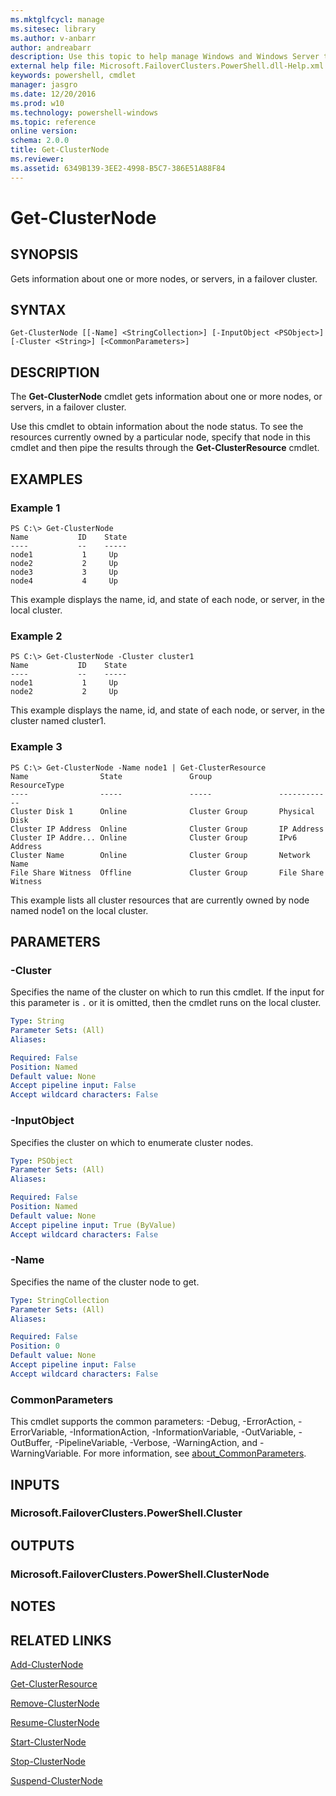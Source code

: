 ```yaml
---
ms.mktglfcycl: manage
ms.sitesec: library
ms.author: v-anbarr
author: andreabarr
description: Use this topic to help manage Windows and Windows Server technologies with Windows PowerShell.
external help file: Microsoft.FailoverClusters.PowerShell.dll-Help.xml
keywords: powershell, cmdlet
manager: jasgro
ms.date: 12/20/2016
ms.prod: w10
ms.technology: powershell-windows
ms.topic: reference
online version: 
schema: 2.0.0
title: Get-ClusterNode
ms.reviewer:
ms.assetid: 6349B139-3EE2-4998-B5C7-386E51A88F84
---
```


# Get-ClusterNode

## SYNOPSIS
Gets information about one or more nodes, or servers, in a failover cluster.

## SYNTAX

```
Get-ClusterNode [[-Name] <StringCollection>] [-InputObject <PSObject>] [-Cluster <String>] [<CommonParameters>]
```

## DESCRIPTION
The **Get-ClusterNode** cmdlet gets information about one or more nodes, or servers, in a failover cluster.

Use this cmdlet to obtain information about the node status.
To see the resources currently owned by a particular node, specify that node in this cmdlet and then pipe the results through the **Get-ClusterResource** cmdlet.

## EXAMPLES

### Example 1
```
PS C:\> Get-ClusterNode
Name           ID    State 
----           --    ----- 
node1           1     Up 
node2           2     Up 
node3           3     Up 
node4           4     Up
```

This example displays the name, id, and state of each node, or server, in the local cluster.

### Example 2
```
PS C:\> Get-ClusterNode -Cluster cluster1
Name           ID    State 
----           --    ----- 
node1           1     Up 
node2           2     Up
```

This example displays the name, id, and state of each node, or server, in the cluster named cluster1.

### Example 3
```
PS C:\> Get-ClusterNode -Name node1 | Get-ClusterResource
Name                State               Group               ResourceType 
----                -----               -----               ------------ 
Cluster Disk 1      Online              Cluster Group       Physical Disk 
Cluster IP Address  Online              Cluster Group       IP Address 
Cluster IP Addre... Online              Cluster Group       IPv6 Address 
Cluster Name        Online              Cluster Group       Network Name 
File Share Witness  Offline             Cluster Group       File Share Witness
```

This example lists all cluster resources that are currently owned by node named node1 on the local cluster.

## PARAMETERS

### -Cluster
Specifies the name of the cluster on which to run this cmdlet.
If the input for this parameter is `.` or it is omitted, then the cmdlet runs on the local cluster.

```yaml
Type: String
Parameter Sets: (All)
Aliases: 

Required: False
Position: Named
Default value: None
Accept pipeline input: False
Accept wildcard characters: False
```

### -InputObject
Specifies the cluster on which to enumerate cluster nodes.

```yaml
Type: PSObject
Parameter Sets: (All)
Aliases: 

Required: False
Position: Named
Default value: None
Accept pipeline input: True (ByValue)
Accept wildcard characters: False
```

### -Name
Specifies the name of the cluster node to get.

```yaml
Type: StringCollection
Parameter Sets: (All)
Aliases: 

Required: False
Position: 0
Default value: None
Accept pipeline input: False
Accept wildcard characters: False
```

### CommonParameters
This cmdlet supports the common parameters: -Debug, -ErrorAction, -ErrorVariable, -InformationAction, -InformationVariable, -OutVariable, -OutBuffer, -PipelineVariable, -Verbose, -WarningAction, and -WarningVariable. For more information, see [about_CommonParameters](http://go.microsoft.com/fwlink/?LinkID=113216).

## INPUTS

### Microsoft.FailoverClusters.PowerShell.Cluster

## OUTPUTS

### Microsoft.FailoverClusters.PowerShell.ClusterNode

## NOTES

## RELATED LINKS

[Add-ClusterNode](./Add-ClusterNode.md)

[Get-ClusterResource](./Get-ClusterResource.md)

[Remove-ClusterNode](./Remove-ClusterNode.md)

[Resume-ClusterNode](./Resume-ClusterNode.md)

[Start-ClusterNode](./Start-ClusterNode.md)

[Stop-ClusterNode](./Stop-ClusterNode.md)

[Suspend-ClusterNode](./Suspend-ClusterNode.md)

